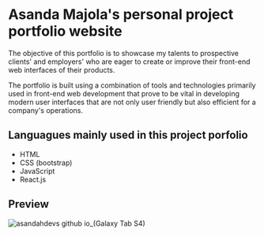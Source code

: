 # Asanda Majola's personal project portfolio website

 The objective of this portfolio is to showcase my talents  to prospective clients' and employers' who are eager to create or improve their front-end web interfaces of their products.

 The portfolio is built using a combination of tools and technologies primarily used in front-end web development that prove to be vital in developing modern user interfaces that are not only user friendly but also efficient for a company's operations.

## Languagues mainly used in this project porfolio

* HTML
* CSS (bootstrap)
* JavaScript
* React.js

## Preview

![asandahdevs github io_(Galaxy Tab S4)](https://user-images.githubusercontent.com/89397749/182932887-64a68d6e-c626-479b-9e23-67a92ab40fe3.png)
